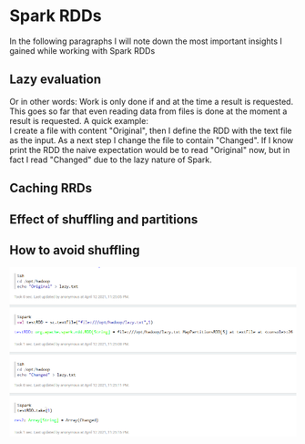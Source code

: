 # Spark RDDs
In the following paragraphs I will note down the most important insights I gained while working with Spark RDDs

## Lazy evaluation
Or in other words: Work is only done if and at the time a result is requested. This goes so far that even reading data from files is done at the moment a result is requested.   A quick example:  
I create a file with content "Original", then I define the RDD with the text file as the input. As a next step I change the file to contain "Changed". If I know print the RDD the naive expectation would be to read "Original" now, but in fact I read "Changed" due to the lazy nature of Spark.


## Caching RRDs

## Effect of shuffling and partitions

## How to avoid shuffling

![namenode-ui]


[namenode-ui]: images/lazy_eval.PNG "Namenode UI"
